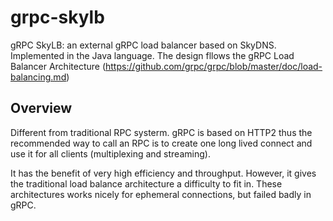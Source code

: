 # grpc-skylb

gRPC SkyLB: an external gRPC load balancer based on SkyDNS. Implemented in the Java language. The design fllows the gRPC Load Balancer Architecture (https://github.com/grpc/grpc/blob/master/doc/load-balancing.md)

## Overview

Different from traditional RPC systerm. gRPC is based on HTTP2 thus the recommended way to call an RPC is to create one long lived connect and use it for all clients (multiplexing and streaming).

It has the benefit of very high efficiency and throughput. However, it gives the traditional load balance architecture a difficulty to fit in. These architectures works nicely for ephemeral connections, but failed badly in gRPC.